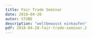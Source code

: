```yaml
---
title: Fair Trade Seminar
date: 2018-04-20
autor: STUBE
description: "weltbewusst einkaufen"
pdf: 2018-04-20-fair-trade-seminar.2
---
```

